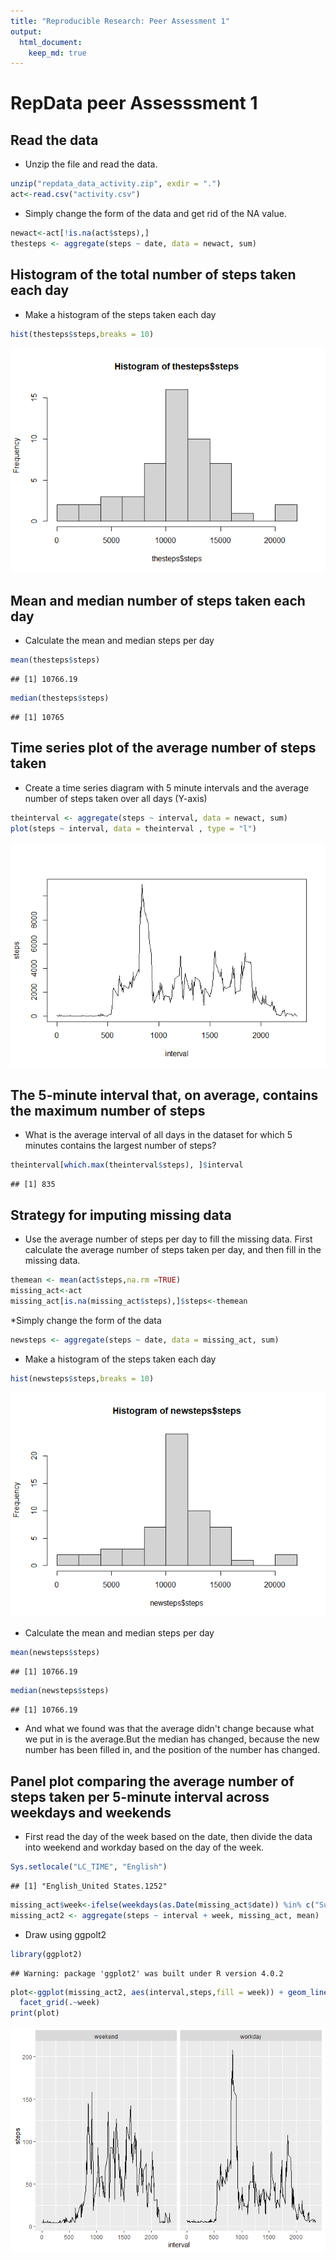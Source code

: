 ```yaml
---
title: "Reproducible Research: Peer Assessment 1"
output: 
  html_document:
    keep_md: true
---
```


# RepData peer Assesssment 1
## Read the data
* Unzip the file and read the data.

```r
unzip("repdata_data_activity.zip", exdir = ".")
act<-read.csv("activity.csv")
```
* Simply change the form of the data and get rid of the NA value.

```r
newact<-act[!is.na(act$steps),]
thesteps <- aggregate(steps ~ date, data = newact, sum)
```

## Histogram of the total number of steps taken each day
* Make a histogram of the steps taken each day


```r
hist(thesteps$steps,breaks = 10)
```

![](PA1_template_files/figure-html/unnamed-chunk-3-1.png)<!-- -->

## Mean and median number of steps taken each day

* Calculate the mean and median steps per day


```r
mean(thesteps$steps)
```

```
## [1] 10766.19
```

```r
median(thesteps$steps)
```

```
## [1] 10765
```

## Time series plot of the average number of steps taken
* Create a time series diagram with 5 minute intervals and the average number of steps taken over all days (Y-axis)


```r
theinterval <- aggregate(steps ~ interval, data = newact, sum)
plot(steps ~ interval, data = theinterval , type = "l")
```

![](PA1_template_files/figure-html/unnamed-chunk-5-1.png)<!-- -->

## The 5-minute interval that, on average, contains the maximum number of steps
* What is the average interval of all days in the dataset for which 5 minutes contains the largest number of steps?


```r
theinterval[which.max(theinterval$steps), ]$interval
```

```
## [1] 835
```

## Strategy for imputing missing data
* Use the average number of steps per day to fill the missing data. First calculate the average number of steps taken per day, and then fill in the missing data.


```r
themean <- mean(act$steps,na.rm =TRUE)
missing_act<-act
missing_act[is.na(missing_act$steps),]$steps<-themean
```
*Simply change the form of the data


```r
newsteps <- aggregate(steps ~ date, data = missing_act, sum)
```

* Make a histogram of the steps taken each day


```r
hist(newsteps$steps,breaks = 10)
```

![](PA1_template_files/figure-html/unnamed-chunk-9-1.png)<!-- -->

* Calculate the mean and median steps per day


```r
mean(newsteps$steps)
```

```
## [1] 10766.19
```

```r
median(newsteps$steps)
```

```
## [1] 10766.19
```
* And what we found was that the average didn't change because what we put in is the average.But the median has changed, because the new number has been filled in, and the position of the number has changed.

## Panel plot comparing the average number of steps taken per 5-minute interval across weekdays and weekends
* First read the day of the week based on the date, then divide the data into weekend and workday based on the day of the week.

```r
Sys.setlocale("LC_TIME", "English") 
```

```
## [1] "English_United States.1252"
```

```r
missing_act$week<-ifelse(weekdays(as.Date(missing_act$date)) %in% c("Sunday","Saturday"),"weekend","workday")
missing_act2 <- aggregate(steps ~ interval + week, missing_act, mean)
```
* Draw using ggpolt2

```r
library(ggplot2)
```

```
## Warning: package 'ggplot2' was built under R version 4.0.2
```

```r
plot<-ggplot(missing_act2, aes(interval,steps,fill = week)) + geom_line()+
  facet_grid(.~week)
print(plot)
```

![](PA1_template_files/figure-html/unnamed-chunk-12-1.png)<!-- -->
